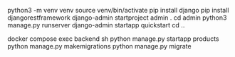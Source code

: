 python3 -m venv venv
source venv/bin/activate
pip install django
pip install djangorestframework
django-admin startproject admin .
cd admin
python3 manage.py runserver
django-admin startapp quickstart
cd ..

docker compose exec backend sh
  python manage.py startapp products
  python manage.py makemigrations
  python manage.py migrate

